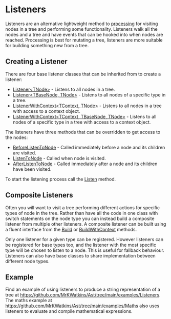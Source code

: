 # Listeners

Listeners are an alternative lightweight method to [processing](Processing.md) for visiting nodes in a tree and performing
some functionality. Listeners walk all the nodes and a tree and have events that can be hooked into when nodes are reached.
Processing is best for mutating a tree, listeners are more suitable for building something new from a tree.

## Creating a Listener

There are four base listener classes that can be inherited from to create a listener:

* [Listener\<TNode\>](MrKWatkins.Ast.Listening.Listener-1.md) - Listens to all nodes in a tree.
* [Listener\<TBaseNode, TNode\>](MrKWatkins.Ast.Listening.Listener-2.md) - Listens to all nodes of a specific type in a tree.
* [ListenerWithContext\<TContext, TNode\>](MrKWatkins.Ast.Listening.ListenerWithContext-2.md) - Listens to all nodes in a tree with access to a context object.
* [ListenerWithContext\<TContext, TBaseNode, TNode\>](MrKWatkins.Ast.Listening.ListenerWithContext-3.md) - Listens to all nodes of a specific type in a tree with access to a context object.

The listeners have three methods that can be overridden to get access to the nodes:

* [BeforeListenToNode](MrKWatkins.Ast.Listening.Listener-1.md) - Called immediately before a node and its children are visited.
* [ListenToNode](xref:MrKWatkins.Ast.Listening.Listener\`1.ListenToNode(\`0)) - Called when node is visited.
* [AfterListenToNode](xref:MrKWatkins.Ast.Listening.Listener\`1.AfterListenToNode(\`0)) - Called immediately after a node and its children have been visited.

To start the listening process call the [Listen](xref:MrKWatkins.Ast.Listening.Listener\`1.Listen(\`0)) method.

## Composite Listeners

Often you will want to visit a tree performing different actions for specific types of node in the tree. Rather than have all the code in one class with
switch statements on the node type you can instead build a composite listener from multiple other listeners. A composite listener can be built using a fluent
interface from the [Build](xref:MrKWatkins.Ast.Listening.CompositeListener\`1.Build) or [BuildWithContext](xref:MrKWatkins.Ast.Listening.CompositeListener\`1.BuildWithContext\`\`1)
methods.

Only one listener for a given type can be registered. However listeners can be registered for base types too, and the listener with the most specific type
will be chosen to listen to a node. This is useful for fallback behaviour. Listeners can also have base classes to share implementation between different node
types.

## Example

Find an example of using listeners to produce a string representation of a tree at <https://github.com/MrKWatkins/Ast/tree/main/examples/Listeners>. The
maths example at <https://github.com/MrKWatkins/Ast/tree/main/examples/Maths> also uses listeners to evaluate and compile mathematical expressions.